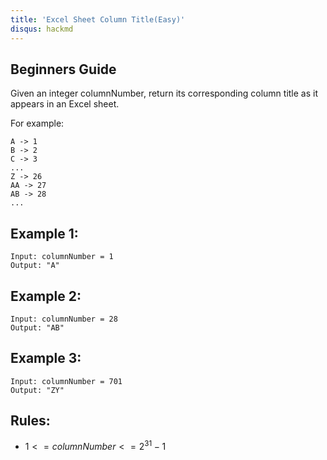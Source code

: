 ```yaml
---
title: 'Excel Sheet Column Title(Easy)'
disqus: hackmd
---
```


## Beginners Guide

Given an integer columnNumber, return its corresponding column title as it appears in an Excel sheet.

For example:
```
A -> 1
B -> 2
C -> 3
...
Z -> 26
AA -> 27
AB -> 28 
...
```

Example 1:
---
```go=
Input: columnNumber = 1
Output: "A"
```

Example 2:
---
```go=
Input: columnNumber = 28
Output: "AB"
```

Example 3:
---
```go=
Input: columnNumber = 701
Output: "ZY"
```

Rules:
---
* $1 <= columnNumber <= 2^31 - 1$